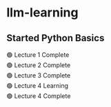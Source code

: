 # llm-learning
## Started Python Basics
🟢 Lecture 1 Complete  
🟢 Lecture 2 Complete  
🟢 Lecture 3 Complete  
🟢 Lecture 4 Learning  
🟢 Lecture 4 Complete  